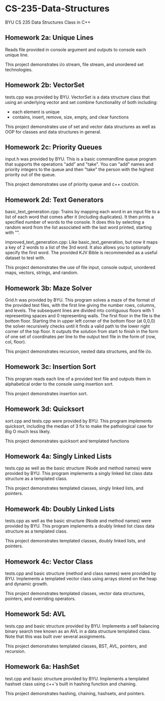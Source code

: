 # CS-235-Data-Structures
BYU CS 235 Data Structures Class in C++

## Homework 2a: Unique Lines
Reads file provided in console argument and outputs to console each unique line.

This project demonstrates i/o stream, file stream, and unordered set technologies.

## Homework 2b: VectorSet
tests.cpp was provided by BYU.
VectorSet is a data structure class that using an underlying vector and set combine functionality of both including:
- each element is unique
- contains, insert, remove, size, empty, and clear functions

This project demonstrates use of set and vector data structures as well as OOP for classes and data structures in general.

## Homework 2c: Priority Queues
input.h was provided by BYU.
This is a basic commandline queue program that supports the operations "add" and "take". You can "add" names and priority integers to the queue and then "take" the person with the highest priority out of the queue.

This project demonstrates use of priority queue and c++ cout/cin.

## Homework 2d: Text Generators
basic_text_generation.cpp: Trains by mapping each word in an input file to a list of each word that comes after it (including duplicates). It then prints a specified number of words to the console. It does this by selecting a random word from the list associated with the last word printed, starting with "".

improved_text_generation.cpp: Like basic_text_generation, but now it maps a key of 2 words to a list of the 3rd word. It also allows you to optionally specify the first word. The provided KJV Bible is recommended as a useful dataset to test with.

This project demonstrates the use of file input, console output, unordered maps, vectors, strings, and random.

## Homework 3b: Maze Solver
Grid.h was provided by BYU.
This program solves a maze of the format of the provided test files, with the first line giving the number rows, columns, and levels. The subsequent lines are divided into contiguous floors with 1 representing spaces and 0 representing walls. The first floor in the file is the bottom floor. Starting the in upper left corner of the bottom floor (at 0,0,0) the solver recursively checks until it finds a valid path to the lower right corner of the top floor. It outputs the solution from start to finish in the form of one set of coordinates per line to the output text file in the form of (row, col, floor).

This project demonstrates recursion, nested data structures, and file i/o.

## Homework 3c: Insertion Sort
This program reads each line of a provided text file and outputs them in alphabetical order to the console using insertion sort.

This project demonstrates insertion sort.

## Homework 3d: Quicksort
sort.cpp and tests.cpp were provided by BYU.
This program implements quicksort, including the median of 3 fix to make the pathological case for Big O much less likely.

This project demonstrates quicksort and templated functions

## Homework 4a: Singly Linked Lists
tests.cpp as well as the basic structure (Node and method names) were provided by BYU.
This program implements a singly linked list class data structure as a templated class.

This project demonstrates templated classes, singly linked lists, and pointers.

## Homework 4b: Doubly Linked Lists
tests.cpp as well as the basic structure (Node and method names) were provided by BYU.
This program implements a doubly linked list class data structure as a templated class.

This project demonstrates templated classes, doubly linked lists, and pointers.

## Homework 4c: Vector Class
tests.cpp and basic structure (method and class names) were provided by BYU.
Implements a templated vector class using arrays stored on the heap and dynamic growth.

This project demonstrates templated classes, vector data structures, pointers, and overriding operators.

## Homework 5d: AVL
tests.cpp and basic structure provided by BYU.
Implements a self balancing binary search tree known as an AVL in a data structure templated class.
Note that this was built over several assignments.

This project demonstrates templated classes, BST, AVL, pointers, and recursion.

## Homework 6a: HashSet
test.cpp and basic structure provided by BYU.
Implements a templated hashset class using c++'s built in hashing function and chaining.

This project demonstrates hashing, chaining, hashsets, and pointers.